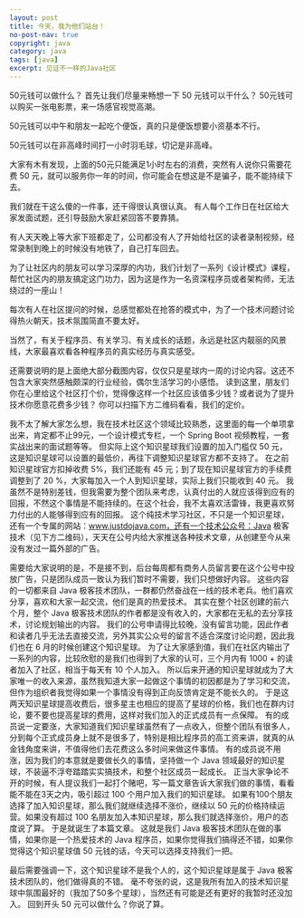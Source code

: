 ```yaml
---
layout: post
title: 今天，我为他们站台！
no-post-nav: true
copyright: java
category: java
tags: [java]
excerpt: 见证不一样的Java社区
---
```


50元钱可以做什么？
首先让我们尽量来畅想一下 50 元钱可以干什么？
50元钱可以购买一张电影票，来一场感官视觉高潮。

50元钱可以中午和朋友一起吃个便饭，真的只是便饭想要小资基本不行。

50元钱可以在非高峰时间打一小时羽毛球，切记是非高峰。

大家有木有发现，上面的50元只能满足1小时左右的消费，突然有人说你只需要花费 50 元，就可以服务你一年的时间，你可能会在想这是不是骗子，能不能持续下去。

我们就在干这么傻的一件事，还干得很认真很认真。
有人每个工作日在社区给大家发面试题，还引导鼓励大家赶紧回答不要靠猜。


有人天天晚上等大家下班都走了，公司都没有人了开始给社区的读者录制视频，经常录制到晚上的时候没有地铁了，自己打车回去。



为了让社区内的朋友可以学习深厚的内功，我们计划了一系列《设计模式》课程，帮忙社区内的朋友搞定这门功力，因为这是作为一名资深程序员或者架构师，无法绕过的一座山！


每次有人在社区提问的时候，总感觉都处在抢答的模式中，为了一个技术问题讨论得热火朝天，技术氛围简直不要太好。


当然了，有关于程序员、有关学习、有关成长的话题，永远是社区内靓丽的风景线，大家最喜欢看各种程序员的真实经历与真实感受。


还需要说明的是上面绝大部分截图内容，仅仅只是星球内一周的讨论内容。这还不包含大家突然感触颇深的行业经验，偶尔生活学习的小感悟。
读到这里，朋友们你在心里给这个社区打个价，觉得像这样一个社区应该值多少钱？或者说为了提升技术你愿意花费多少钱？
你可以扫描下方二维码看看，我们的定价。

我不太了解大家怎么想，我在技术社区这个领域比较熟悉，这里面的每一个单项拿出来，肯定都不止99元，一个设计模式专栏，一个 Spring Boot 视频教程，一套实战出来的面试题等等。
但实际上这个知识星球我们设置的加入门槛仅 50 元，这是知识星球可以设置的最低价，再往下调整知识星球官方都不支持了。
在之前知识星球官方扣掉收费 5%，我们还能有 45 元；到了现在知识星球官方的手续费调整到了 20 %，大家每加入一个人到知识星球，实际上我们只能收到 40 元。
我虽然不是特别差钱，但我需要为整个团队来考虑，认真付出的人就应该得到应有的回报，不然这个事情是不能持续的。在这个社会，我不太喜欢活雷锋，我更喜欢努力付出的人能够得到应有的回报。
这个纯技术学习社区，不只是一个知识星球，还有一个专属的网站：www.justdojava.com，还有一个技术公众号：Java 极客技术（见下方二维码），天天在公号内给大家推送各种技术文章，从创建至今从来没有发过一篇外部的广告。

需要给大家说明的是，不是接不到，后台每周都有商务人员留言要在这个公号中投放广告，只是团队成员一致认为我们暂时不需要，我们只想做好内容。
这些内容的一切都来自 Java 极客技术团队，一群都仍然奋战在一线的技术老兵。他们喜欢分享，喜欢和大家一起交流，他们是真的热爱技术。
其实在整个社区创建的前六个月，整个 Java 极客技术团队的作者都是没有收入的，大家都在无私的去分享技术，讨论规划输出的内容。
我们的公号申请得比较晚，没有留言功能，因此作者和读者几乎无法去直接交流，另外其实公众号的留言不适合深度讨论问题，因此我们也在 6 月的时候创建这个知识星球。
为了让大家感到值，我们在社区内输出了一系列的内容，比较欣慰的是我们也得到了大家的认可，三个月内有 1000 + 的读者加入了社区，相当于每天有 10 个人加入。
所以后来开通的知识星球就成为了大家唯一的收入来源，虽然我知道大家一起做这个事情的初因都是为了学习和交流，但作为组织者我觉得如果一个事情没有得到正向反馈肯定是不能长久的。
于是这两天知识星球提高收费后，很多星主也相应的提高了星球的价格，我们也在群内讨论，要不要也提高星球的费用，这样对我们加入的正式成员有一点保障。
有的成员说一定要涨，大家知道我们知识星球虽然有了一点收入，但整个团队有很多人，分到每个正式成员身上就不是很多了，特别是相比程序员的高工资来讲，就真的从金钱角度来讲，不值得他们去花费这么多时间来做这件事情。
有的成员说不用涨，因为我们的本意就是要做长久的事情，坚持做一个 Java 领域最好的知识星球，不装逼不浮夸踏踏实实搞技术，和整个社区成员一起成长。
正当大家争论不开的时候，有人提议我们一起打个赌吧，写一篇文章告诉大家我们做的事情，看看能不能在3天之内，吸引超过 100 个用户加入我们的知识星球。
如果有100个朋友选择了加入知识星球，那么我们就继续选择不涨价，继续以 50 元的价格持续运营。如果没有超过 100 名朋友加入本知识星球，那么我们就选择涨价，用户的态度说了算。
于是就诞生了本篇文章。
这就是我们 Java 极客技术团队在做的事情，如果你是一个热爱技术的 Java 程序员，如果你觉得我们搞得还不错，如果你觉得这个知识星球值 50 元钱的话，今天可以选择支持我们一把。

最后需要强调一下，这个知识星球不是我个人的，这个知识星球是属于 Java 极客技术团队的，他们做得真的不错。
毫不夸张的说，这是我所有加入的技术知识星球中氛围最好的（我加了50多个星球），当然还有可能是还有更好的我暂时还没加入。
回到开头 50 元可以做什么？你说了算。